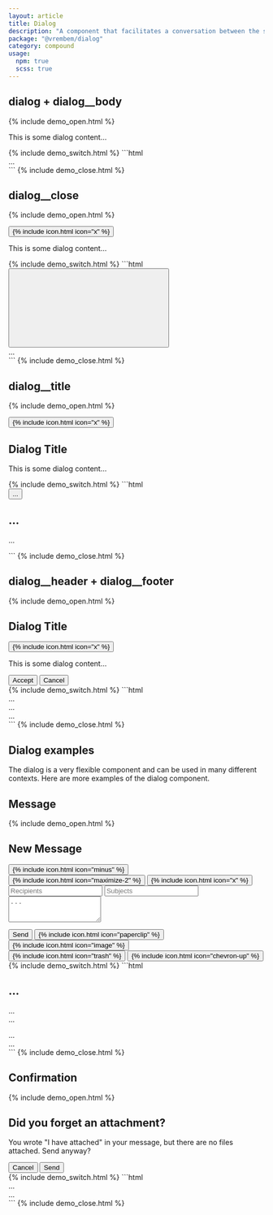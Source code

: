 ```yaml
---
layout: article
title: Dialog
description: "A component that facilitates a conversation between the system and the user. They often request information or an action from the user."
package: "@vrembem/dialog"
category: compound
usage:
  npm: true
  scss: true
---
```


## dialog + dialog__body

{% include demo_open.html %}
<div class="dialog">
  <div class="dialog__body">
    <p>This is some dialog content...</p>
  </div>
</div>
{% include demo_switch.html %}
```html
<div class="dialog">
  <div class="dialog__body">
    ...
  </div>
</div>
```
{% include demo_close.html %}

## dialog__close

{% include demo_open.html %}
<div class="dialog">
  <button class="dialog__close icon-action">
    {% include icon.html icon="x" %}
  </button>
  <div class="dialog__body">
    <p>This is some dialog content...</p>
  </div>
</div>
{% include demo_switch.html %}
```html
<div class="dialog">
  <button class="dialog__close icon-action">
    <svg role="img" class="icon">
      <use xlink:href="#x"></use>
    </svg>
  </button>
  <div class="dialog__body">
    ...
  </div>
</div>
```
{% include demo_close.html %}

## dialog__title

{% include demo_open.html %}
<div class="dialog">
  <button class="dialog__close icon-action">
    {% include icon.html icon="x" %}
  </button>
  <div class="dialog__body gap">
    <h2 class="dialog__title">Dialog Title</h2>
    <p>This is some dialog content...</p>
  </div>
</div>
{% include demo_switch.html %}
```html
<div class="dialog">
  <button class="dialog__close">
    ...
  </button>
  <div class="dialog__body">
    <h2 class="dialog__title">...</h2>
    <p>...</p>
  </div>
</div>
```
{% include demo_close.html %}

## dialog__header + dialog__footer

{% include demo_open.html %}
<div class="dialog">
  <div class="dialog__header">
    <h2 class="dialog__title">Dialog Title</h2>
    <button class="dialog__close icon-action">
      {% include icon.html icon="x" %}
    </button>
  </div>
  <div class="dialog__body">
    <p>This is some dialog content...</p>
  </div>
  <div class="dialog__footer">
    <button class="button button_color_primary">Accept</button>
    <button class="button">Cancel</button>
  </div>
</div>
{% include demo_switch.html %}
```html
<div class="dialog">
  <div class="dialog__header">
    ...
  </div>
  <div class="dialog__body">
    ...
  </div>
  <div class="dialog__footer">
    ...
  </div>
</div>
```
{% include demo_close.html %}

## Dialog examples

The dialog is a very flexible component and can be used in many different contexts. Here are more examples of the dialog component.

## Message

{% include demo_open.html %}
<div class="dialog">
  <div class="dialog__header">
    <h2 class="dialog__title">New Message</h2>
    <div class="dialog__group">
      <button class="dialog__group-item icon-action">
        {% include icon.html icon="minus" %}
      </button>
      <button class="dialog__group-item icon-action">
        {% include icon.html icon="maximize-2" %}
      </button>
      <button class="dialog__group-item dialog__close icon-action">
        {% include icon.html icon="x" %}
      </button>
    </div>
  </div>
  <form class="dialog__body gap">
    <input type="text" class="input" placeholder="Recipients" />
    <input type="text" class="input" placeholder="Subjects" />
    <textarea class="input input_type_textarea" rows="3" placeholder="..."></textarea>
  </form>
  <div class="dialog__footer flex-justify-between">
    <div class="button-group">
      <button class="button button_color_primary">Send</button>
      <button class="button button_icon">
        {% include icon.html icon="paperclip" %}
      </button>
      <button class="button button_icon">
        {% include icon.html icon="image" %}
      </button>
    </div>
    <div class="button-group">
      <button class="button button_icon">
        {% include icon.html icon="trash" %}
      </button>
      <button class="button button_icon">
        {% include icon.html icon="chevron-up" %}
      </button>
    </div>
  </div>
</div>
{% include demo_switch.html %}
```html
<div class="dialog">
  <div class="dialog__header">
    <h2 class="dialog__title">...</h2>
    <div class="dialog__group">
      ...
    </div>
  </div>
  <form class="dialog__body">
    ...
  </form>
  <div class="dialog__footer flex-justify-between">
    <div class="button-group">
      ...
    </div>
    <div class="button-group">
      ...
    </div>
  </div>
</div>
```
{% include demo_close.html %}

## Confirmation

{% include demo_open.html %}
<div class="dialog">
  <div class="dialog__body gap-y padding-lg">
    <h2 class="dialog__title">Did you forget an attachment?</h2>
    <p>You wrote "I have attached" in your message, but there are no files attached. Send anyway?</p>
  </div>
  <div class="dialog__footer flex-justify-end">
    <button class="button">Cancel</button>
    <button class="button button_color_primary">Send</button>
  </div>
</div>
{% include demo_switch.html %}
```html
<div class="dialog">
  <div class="dialog__body padding-lg">
    ...
  </div>
  <div class="dialog__footer flex-justify-end">
    ...
  </div>
</div>
```
{% include demo_close.html %}
